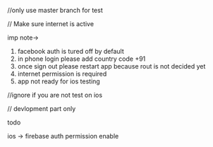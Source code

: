 //only use master branch for test

//  Make sure internet is active

imp note->

1. facebook auth is tured off by default 
2. in phone login please add country code +91
3. once sign out  please restart app because rout is not decided yet
4. internet permission is required
5. app not ready for ios testing




//ignore if you are not test on ios

// devlopment part only 

todo 

ios -> firebase auth permission enable

